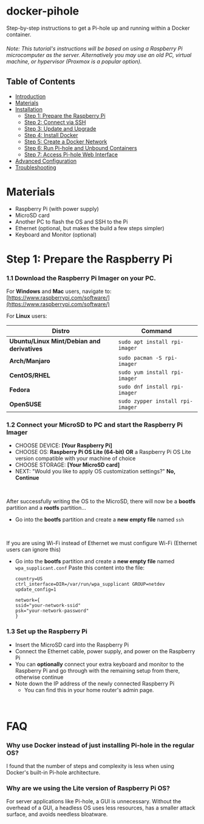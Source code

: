 # docker-pihole
Step-by-step instructions to get a Pi-hole up and running within a Docker container.
###### Note: This tutorial's instructions will be based on using a Raspberry Pi microcomputer as the server. Alternatively you may use an old PC, virtual machine, or hypervisor (Proxmox is a popular option).

## Table of Contents
- [Introduction](#introduction)
- [Materials](#materials)
- [Installation](#installation)
  - [Step 1: Prepare the Raspberry Pi](#step-1-prepare-the-raspberry-pi)
  - [Step 2: Connect via SSH](#step-2-connect-via-ssh)
  - [Step 3: Update and Upgrade](#step-3-update-and-upgrade)
  - [Step 4: Install Docker](#step-4-install-docker)
  - [Step 5: Create a Docker Network](#step-5-create-a-docker-network)
  - [Step 6: Run Pi-hole and Unbound Containers](#step-6-run-pi-hole-and-unbound-containers)
  - [Step 7: Access Pi-hole Web Interface](#step-7-access-pi-hole-web-interface)
- [Advanced Configuration](#advanced-configuration)
- [Troubleshooting](#troubleshooting)

# Materials
- Raspberry Pi (with power supply)
- MicroSD card
- Another PC to flash the OS and SSH to the Pi
- Ethernet (optional, but makes the build a few steps simpler)
- Keyboard and Monitor (optional)

# Step 1: Prepare the Raspberry Pi
### 1.1 Download the Raspberry Pi Imager on your PC.

For **Windows** and **Mac** users, navigate to: [https://www.raspberrypi.com/software/](https://www.raspberrypi.com/software/)

For **Linux** users:

| Distro                                   | Command                           |
|------------------------------------------|-----------------------------------|
| **Ubuntu/Linux Mint/Debian and derivatives** | `sudo apt install rpi-imager` |
| **Arch/Manjaro** | `sudo pacman -S rpi-imager` |
| **CentOS/RHEL** | `sudo yum install rpi-imager` |
| **Fedora** | `sudo dnf install rpi-imager` |
| **OpenSUSE** | `sudo zypper install rpi-imager` |

### 1.2 Connect your MicroSD to PC and start the Raspberry Pi Imager
  - CHOOSE DEVICE:  **[Your Raspberry Pi]**
  - CHOOSE OS:  **Raspberry Pi OS Lite (64-bit)** **OR** a Raspberry Pi OS Lite version compatible with your machine of choice
  - CHOOSE STORAGE:  **[Your MicroSD card]**
  - NEXT: "Would you like to apply OS customization settings?"  **No, Continue**
  <br>
  
After successfully writing the OS to the MicroSD, there will now be a **bootfs** partition and a **rootfs** partition...
  - Go into the **bootfs** partition and create a **new empty file** named `ssh`
<br>

If you are using Wi-Fi instead of Ethernet we must configure Wi-Fi (Ethernet users can ignore this)
  - Go into the **bootfs** partition and create a **new empty file** named `wpa_supplicant.conf`
    Paste this content into the file:
    ```
    country=US
    ctrl_interface=DIR=/var/run/wpa_supplicant GROUP=netdev
    update_config=1
    
    network={
    ssid="your-network-ssid"
    psk="your-network-password"
    }
    ```
   
### 1.3 Set up the Raspberry Pi

  - Insert the MicroSD card into the Raspberry Pi
  - Connect the Ethernet cable, power supply, and power on the Raspberry Pi
  - You can **optionally** connect your extra keyboard and monitor to the Raspberry Pi and go through with the remaining setup from there, otherwise continue
  - Note down the IP address of the newly connected Raspberry Pi
    - You can find this in your home router's admin page.
<br>

  





















# FAQ
### Why use Docker instead of just installing Pi-hole in the regular OS?
I found that the number of steps and complexity is less when using Docker's built-in Pi-hole architecture.

### Why are we using the Lite version of Raspberry Pi OS?
For server applications like Pi-hole, a GUI is unnecessary. Without the overhead of a GUI, a headless OS uses less resources, has a smaller attack surface, and avoids needless bloatware.
